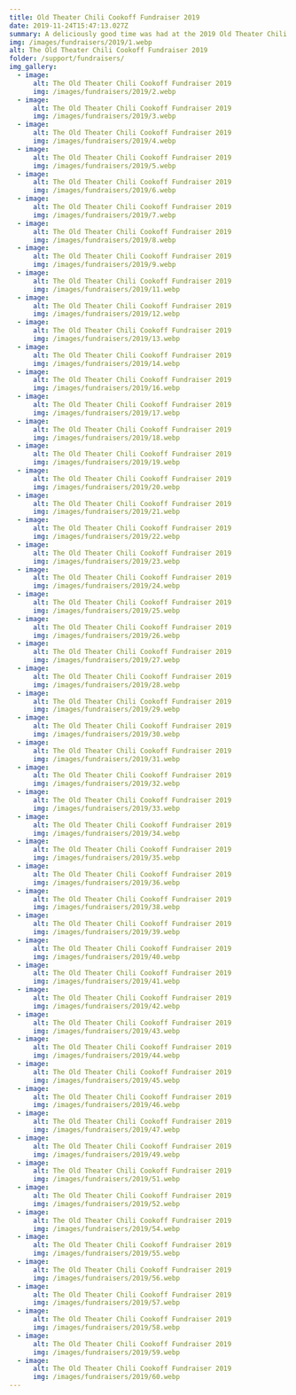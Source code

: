 ```yaml
---
title: Old Theater Chili Cookoff Fundraiser 2019
date: 2019-11-24T15:47:13.027Z
summary: A deliciously good time was had at the 2019 Old Theater Chili Cookoff!
img: /images/fundraisers/2019/1.webp
alt: The Old Theater Chili Cookoff Fundraiser 2019
folder: /support/fundraisers/
img_gallery:
  - image:
      alt: The Old Theater Chili Cookoff Fundraiser 2019
      img: /images/fundraisers/2019/2.webp
  - image:
      alt: The Old Theater Chili Cookoff Fundraiser 2019
      img: /images/fundraisers/2019/3.webp
  - image:
      alt: The Old Theater Chili Cookoff Fundraiser 2019
      img: /images/fundraisers/2019/4.webp
  - image:
      alt: The Old Theater Chili Cookoff Fundraiser 2019
      img: /images/fundraisers/2019/5.webp
  - image:
      alt: The Old Theater Chili Cookoff Fundraiser 2019
      img: /images/fundraisers/2019/6.webp
  - image:
      alt: The Old Theater Chili Cookoff Fundraiser 2019
      img: /images/fundraisers/2019/7.webp
  - image:
      alt: The Old Theater Chili Cookoff Fundraiser 2019
      img: /images/fundraisers/2019/8.webp
  - image:
      alt: The Old Theater Chili Cookoff Fundraiser 2019
      img: /images/fundraisers/2019/9.webp
  - image:
      alt: The Old Theater Chili Cookoff Fundraiser 2019
      img: /images/fundraisers/2019/11.webp
  - image:
      alt: The Old Theater Chili Cookoff Fundraiser 2019
      img: /images/fundraisers/2019/12.webp
  - image:
      alt: The Old Theater Chili Cookoff Fundraiser 2019
      img: /images/fundraisers/2019/13.webp
  - image:
      alt: The Old Theater Chili Cookoff Fundraiser 2019
      img: /images/fundraisers/2019/14.webp
  - image:
      alt: The Old Theater Chili Cookoff Fundraiser 2019
      img: /images/fundraisers/2019/16.webp
  - image:
      alt: The Old Theater Chili Cookoff Fundraiser 2019
      img: /images/fundraisers/2019/17.webp
  - image:
      alt: The Old Theater Chili Cookoff Fundraiser 2019
      img: /images/fundraisers/2019/18.webp
  - image:
      alt: The Old Theater Chili Cookoff Fundraiser 2019
      img: /images/fundraisers/2019/19.webp
  - image:
      alt: The Old Theater Chili Cookoff Fundraiser 2019
      img: /images/fundraisers/2019/20.webp
  - image:
      alt: The Old Theater Chili Cookoff Fundraiser 2019
      img: /images/fundraisers/2019/21.webp
  - image:
      alt: The Old Theater Chili Cookoff Fundraiser 2019
      img: /images/fundraisers/2019/22.webp
  - image:
      alt: The Old Theater Chili Cookoff Fundraiser 2019
      img: /images/fundraisers/2019/23.webp
  - image:
      alt: The Old Theater Chili Cookoff Fundraiser 2019
      img: /images/fundraisers/2019/24.webp
  - image:
      alt: The Old Theater Chili Cookoff Fundraiser 2019
      img: /images/fundraisers/2019/25.webp
  - image:
      alt: The Old Theater Chili Cookoff Fundraiser 2019
      img: /images/fundraisers/2019/26.webp
  - image:
      alt: The Old Theater Chili Cookoff Fundraiser 2019
      img: /images/fundraisers/2019/27.webp
  - image:
      alt: The Old Theater Chili Cookoff Fundraiser 2019
      img: /images/fundraisers/2019/28.webp
  - image:
      alt: The Old Theater Chili Cookoff Fundraiser 2019
      img: /images/fundraisers/2019/29.webp
  - image:
      alt: The Old Theater Chili Cookoff Fundraiser 2019
      img: /images/fundraisers/2019/30.webp
  - image:
      alt: The Old Theater Chili Cookoff Fundraiser 2019
      img: /images/fundraisers/2019/31.webp
  - image:
      alt: The Old Theater Chili Cookoff Fundraiser 2019
      img: /images/fundraisers/2019/32.webp
  - image:
      alt: The Old Theater Chili Cookoff Fundraiser 2019
      img: /images/fundraisers/2019/33.webp
  - image:
      alt: The Old Theater Chili Cookoff Fundraiser 2019
      img: /images/fundraisers/2019/34.webp
  - image:
      alt: The Old Theater Chili Cookoff Fundraiser 2019
      img: /images/fundraisers/2019/35.webp
  - image:
      alt: The Old Theater Chili Cookoff Fundraiser 2019
      img: /images/fundraisers/2019/36.webp
  - image:
      alt: The Old Theater Chili Cookoff Fundraiser 2019
      img: /images/fundraisers/2019/38.webp
  - image:
      alt: The Old Theater Chili Cookoff Fundraiser 2019
      img: /images/fundraisers/2019/39.webp
  - image:
      alt: The Old Theater Chili Cookoff Fundraiser 2019
      img: /images/fundraisers/2019/40.webp
  - image:
      alt: The Old Theater Chili Cookoff Fundraiser 2019
      img: /images/fundraisers/2019/41.webp
  - image:
      alt: The Old Theater Chili Cookoff Fundraiser 2019
      img: /images/fundraisers/2019/42.webp
  - image:
      alt: The Old Theater Chili Cookoff Fundraiser 2019
      img: /images/fundraisers/2019/43.webp
  - image:
      alt: The Old Theater Chili Cookoff Fundraiser 2019
      img: /images/fundraisers/2019/44.webp
  - image:
      alt: The Old Theater Chili Cookoff Fundraiser 2019
      img: /images/fundraisers/2019/45.webp
  - image:
      alt: The Old Theater Chili Cookoff Fundraiser 2019
      img: /images/fundraisers/2019/46.webp
  - image:
      alt: The Old Theater Chili Cookoff Fundraiser 2019
      img: /images/fundraisers/2019/47.webp
  - image:
      alt: The Old Theater Chili Cookoff Fundraiser 2019
      img: /images/fundraisers/2019/49.webp
  - image:
      alt: The Old Theater Chili Cookoff Fundraiser 2019
      img: /images/fundraisers/2019/51.webp
  - image:
      alt: The Old Theater Chili Cookoff Fundraiser 2019
      img: /images/fundraisers/2019/52.webp
  - image:
      alt: The Old Theater Chili Cookoff Fundraiser 2019
      img: /images/fundraisers/2019/54.webp
  - image:
      alt: The Old Theater Chili Cookoff Fundraiser 2019
      img: /images/fundraisers/2019/55.webp
  - image:
      alt: The Old Theater Chili Cookoff Fundraiser 2019
      img: /images/fundraisers/2019/56.webp
  - image:
      alt: The Old Theater Chili Cookoff Fundraiser 2019
      img: /images/fundraisers/2019/57.webp
  - image:
      alt: The Old Theater Chili Cookoff Fundraiser 2019
      img: /images/fundraisers/2019/58.webp
  - image:
      alt: The Old Theater Chili Cookoff Fundraiser 2019
      img: /images/fundraisers/2019/59.webp
  - image:
      alt: The Old Theater Chili Cookoff Fundraiser 2019
      img: /images/fundraisers/2019/60.webp
---
```

